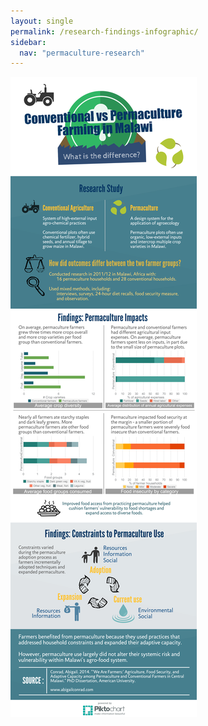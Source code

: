 ```yaml
---
layout: single
permalink: /research-findings-infographic/
sidebar:
  nav: "permaculture-research"
---
```


![Permaculture Infographics](/images/research-findings-infographic/abigail-conrad-permaculture-infographic.png)